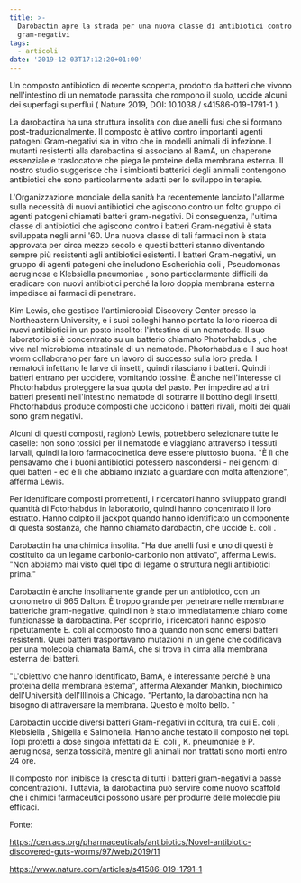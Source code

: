 ```yaml
---
title: >-
  Darobactin apre la strada per una nuova classe di antibiotici contro i
  gram-negativi
tags:
  - articoli
date: '2019-12-03T17:12:20+01:00'
---
```

Un composto antibiotico di recente scoperta, prodotto da batteri che vivono nell'intestino di un nematode parassita che rompono il suolo, uccide alcuni dei superfagi superflui ( Nature 2019, DOI: 10.1038 / s41586-019-1791-1 ).



La darobactina ha una struttura insolita con due anelli fusi che si formano post-traduzionalmente. Il composto è attivo contro importanti agenti patogeni Gram-negativi sia in vitro che in modelli animali di infezione. I mutanti resistenti alla darobactina si associano al BamA, un chaperone essenziale e traslocatore che piega le proteine ​​della membrana esterna. Il nostro studio suggerisce che i simbionti batterici degli animali contengono antibiotici che sono particolarmente adatti per lo sviluppo in terapie.



L'Organizzazione mondiale della sanità ha recentemente lanciato l'allarme sulla necessità di nuovi antibiotici che agiscono contro un folto gruppo di agenti patogeni chiamati batteri gram-negativi. Di conseguenza, l'ultima classe di antibiotici che agiscono contro i batteri Gram-negativi è stata sviluppata negli anni '60. Una nuova classe di tali farmaci non è stata approvata per circa mezzo secolo e questi batteri stanno diventando sempre più resistenti agli antibiotici esistenti. I batteri Gram-negativi, un gruppo di agenti patogeni che includono Escherichia coli , Pseudomonas aeruginosa e Klebsiella pneumoniae , sono particolarmente difficili da eradicare con nuovi antibiotici perché la loro doppia membrana esterna impedisce ai farmaci di penetrare.

Kim Lewis, che gestisce l'antimicrobial Discovery Center presso la Northeastern University, e i suoi colleghi hanno portato la loro ricerca di nuovi antibiotici in un posto insolito: l'intestino di un nematode. Il suo laboratorio si è concentrato su un batterio chiamato Photorhabdus , che vive nel microbioma intestinale di un nematode. Photorhabdus e il suo host worm collaborano per fare un lavoro di successo sulla loro preda. I nematodi infettano le larve di insetti, quindi rilasciano i batteri. Quindi i batteri entrano per uccidere, vomitando tossine. È anche nell'interesse di Photorhabdus proteggere la sua quota del pasto. Per impedire ad altri batteri presenti nell'intestino nematode di sottrarre il bottino degli insetti, Photorhabdus produce composti che uccidono i batteri rivali, molti dei quali sono gram negativi.

Alcuni di questi composti, ragionò Lewis, potrebbero selezionare tutte le caselle: non sono tossici per il nematode e viaggiano attraverso i tessuti larvali, quindi la loro farmacocinetica deve essere piuttosto buona. "È lì che pensavamo che i buoni antibiotici potessero nascondersi - nei genomi di quei batteri - ed è lì che abbiamo iniziato a guardare con molta attenzione", afferma Lewis.

Per identificare composti promettenti, i ricercatori hanno sviluppato grandi quantità di Fotorhabdus in laboratorio, quindi hanno concentrato il loro estratto. Hanno colpito il jackpot quando hanno identificato un componente di questa sostanza, che hanno chiamato darobactin, che uccide E. coli .

Darobactin ha una chimica insolita. "Ha due anelli fusi e uno di questi è costituito da un legame carbonio-carbonio non attivato", afferma Lewis. "Non abbiamo mai visto quel tipo di legame o struttura negli antibiotici prima."

Darobactin è anche insolitamente grande per un antibiotico, con un cronometro di 965 Dalton. È troppo grande per penetrare nelle membrane batteriche gram-negative, quindi non è stato immediatamente chiaro come funzionasse la darobactina. Per scoprirlo, i ricercatori hanno esposto ripetutamente E. coli al composto fino a quando non sono emersi batteri resistenti. Quei batteri trasportavano mutazioni in un gene che codificava per una molecola chiamata BamA, che si trova in cima alla membrana esterna dei batteri.

"L'obiettivo che hanno identificato, BamA, è interessante perché è una proteina della membrana esterna", afferma Alexander Mankin, biochimico dell'Università dell'Illinois a Chicago. “Pertanto, la darobactina non ha bisogno di attraversare la membrana. Questo è molto bello. "

Darobactin uccide diversi batteri Gram-negativi in ​​coltura, tra cui E. coli , Klebsiella , Shigella e Salmonella. Hanno anche testato il composto nei topi. Topi protetti a dose singola infettati da E. coli , K. pneumoniae e P. aeruginosa, senza tossicità, mentre gli animali non trattati sono morti entro 24 ore.

Il composto non inibisce la crescita di tutti i batteri gram-negativi a basse concentrazioni. Tuttavia, la darobactina può servire come nuovo scaffold che i chimici farmaceutici possono usare per produrre delle molecole più efficaci.

Fonte: 

https://cen.acs.org/pharmaceuticals/antibiotics/Novel-antibiotic-discovered-guts-worms/97/web/2019/11

https://www.nature.com/articles/s41586-019-1791-1
